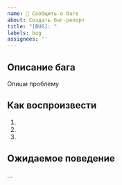 ```yaml
---
name: 🐛 Сообщить о баге
about: Создать баг-репорт
title: "[BUG]: "
labels: bug
assignees: ''
---
```


## Описание бага

Опиши проблему

## Как воспроизвести
1. 
2. 
3. 

## Ожидаемое поведение

...

